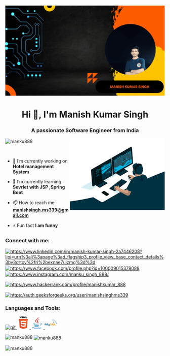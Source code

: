 ![logo](https://github.com/manku888/manku888/blob/main/logo.gif)
<h1 align="center">Hi 👋, I'm Manish Kumar Singh</h1>
<h3 align="center">A passionate Software Engineer from India</h3>

<img align="right" alt="Coding" width="300" src="https://github.com/manku888/manku888/blob/main/png.gif">
<p align="left"> <img src="https://komarev.com/ghpvc/?username=manku888&label=Profile%20views&color=0e75b6&style=flat" alt="manku888" /> </p>

<p align="left"> <a href="https://twitter.com/" target="blank"><img src="https://img.shields.io/twitter/follow/?logo=twitter&style=for-the-badge" alt="" /></a> </p>

- 🔭 I’m currently working on **Hotel management System**

- 🌱 I’m currently learning **Sevrlet with JSP ,Spring Boot**

- 📫 How to reach me **manishsingh.ms339@gmail.com**

- ⚡ Fun fact **I am funny**

<h3 align="left">Connect with me:</h3>
<p align="left">
<a href="https://linkedin.com/in/https://www.linkedin.com/in/manish-kumar-singh-2a7446208?lipi=urn%3ali%3apage%3ad_flagship3_profile_view_base_contact_details%3by3drtxv%2fri%2bexnae7uizmg%3d%3d" target="blank"><img align="center" src="https://raw.githubusercontent.com/rahuldkjain/github-profile-readme-generator/master/src/images/icons/Social/linked-in-alt.svg" alt="https://www.linkedin.com/in/manish-kumar-singh-2a7446208?lipi=urn%3ali%3apage%3ad_flagship3_profile_view_base_contact_details%3by3drtxv%2fri%2bexnae7uizmg%3d%3d" height="30" width="40" /></a>
<a href="https://fb.com/https://www.facebook.com/profile.php?id=100009015379088" target="blank"><img align="center" src="https://raw.githubusercontent.com/rahuldkjain/github-profile-readme-generator/master/src/images/icons/Social/facebook.svg" alt="https://www.facebook.com/profile.php?id=100009015379088" height="30" width="40" /></a>
<a href="https://instagram.com/https://www.instagram.com/manku_singh_888/" target="blank"><img align="center" src="https://raw.githubusercontent.com/rahuldkjain/github-profile-readme-generator/master/src/images/icons/Social/instagram.svg" alt="https://www.instagram.com/manku_singh_888/" height="30" width="40" /></a>
  
<a href="https://www.hackerrank.com/https://www.hackerrank.com/profile/manishkumar_888" target="blank"><img align="center" src="https://raw.githubusercontent.com/rahuldkjain/github-profile-readme-generator/master/src/images/icons/Social/hackerrank.svg" alt="https://www.hackerrank.com/profile/manishkumar_888" height="30" width="40" /></a>

<a href="https://auth.geeksforgeeks.org/user/https://auth.geeksforgeeks.org/user/manishsinghms339" target="blank"><img align="center" src="https://raw.githubusercontent.com/rahuldkjain/github-profile-readme-generator/master/src/images/icons/Social/geeks-for-geeks.svg" alt="https://auth.geeksforgeeks.org/user/manishsinghms339" height="30" width="40" /></a>
</p>

<h3 align="left">Languages and Tools:</h3>
<p align="left"> <a href="https://git-scm.com/" target="_blank" rel="noreferrer"> <img src="https://www.vectorlogo.zone/logos/git-scm/git-scm-icon.svg" alt="git" width="40" height="40"/> </a> <a href="https://www.w3.org/html/" target="_blank" rel="noreferrer"> <img src="https://raw.githubusercontent.com/devicons/devicon/master/icons/html5/html5-original-wordmark.svg" alt="html5" width="40" height="40"/> </a> <a href="https://www.java.com" target="_blank" rel="noreferrer"> <img src="https://raw.githubusercontent.com/devicons/devicon/master/icons/java/java-original.svg" alt="java" width="40" height="40"/> </a> <a href="https://www.mysql.com/" target="_blank" rel="noreferrer"> <img src="https://raw.githubusercontent.com/devicons/devicon/master/icons/mysql/mysql-original-wordmark.svg" alt="mysql" width="40" height="40"/> </a> </p>

<p><img align="left" src="https://github-readme-stats.vercel.app/api/top-langs?username=manku888&show_icons=true&locale=en&layout=compact" alt="manku888" /></p>

<p>&nbsp;<img align="center" src="https://github-readme-stats.vercel.app/api?username=manku888&show_icons=true&locale=en" alt="manku888" /></p>

<p><img align="center" src="https://github-readme-streak-stats.herokuapp.com/?user=manku888&" alt="manku888" /></p>
